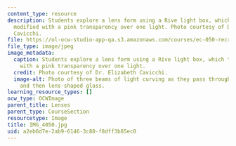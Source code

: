 ```yaml
---
content_type: resource
description: Students explore a lens form using a Rive light box, which they have
  modified with a pink transparency over one light. Photo courtesy of Dr. Elizabeth
  Cavicchi.
file: https://ol-ocw-studio-app-qa.s3.amazonaws.com/courses/ec-050-recreate-experiments-from-history-inform-the-future-from-the-past-galileo-january-iap-2010/a2eb6d7e2ab961463c80f8dff3b85ec0_IMG_4050.jpg
file_type: image/jpeg
image_metadata:
  caption: Students explore a lens form using a Rive light box, which they have modified
    with a pink transparency over one light.
  credit: Photo courtesy of Dr. Elizabeth Cavicchi.
  image-alt: Photo of three beams of light curving as they pass through a trapezoidal-shaped
    and then lens-shaped glass.
learning_resource_types: []
ocw_type: OCWImage
parent_title: Lenses
parent_type: CourseSection
resourcetype: Image
title: IMG_4050.jpg
uid: a2eb6d7e-2ab9-6146-3c80-f8dff3b85ec0
---
```

